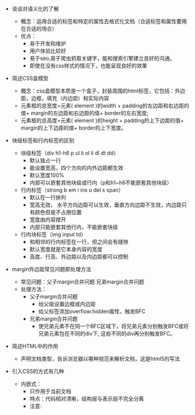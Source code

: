 - 谈谈对语义化的了解
  - 概念：运用合适的标签和特定的属性去格式化文档（合适标签和属性要用在合适的场合）
  - 优点：
    - 易于开发和维护
    - 用户体验比较好
    - 易于seo,易于爬虫抓取关键字，能和搜索引擎建立良好的沟通。
    - 即使在没有css样式的情况下，也能呈现良好的效果
- 简述CSS盒模型
  - 概念：css盒模型本质是一个盒子，封装周围的html标签，它包括：外边距，边框，填充（内边距）和实际内容
  - 元素框的总宽度=元素( element )的width + padding的左边距和右边距的值+ margin的左边距和右边距的值+ border的左右宽度;
  - 元素框的总高度=元素( element )的height + padding的上下边距的值+ margin的上下边距的值+ border的上下宽度。

- 块级标签和行内标签的区别
  - 块级标签（div h1-h6 p ul li ol li dl dt dd）
    - 默认独占一行
    - 能设置宽高，四个方向的内外边距都生效
    - 默认宽度100%
    - 内部可以嵌套其他块级或行内（p和h1~h6不能嵌套其他块级）
  - 行内标签（strong b em i ins u del s span）
    - 默认在一行排列
    - 宽高无效， 水平方向边距可以生效，垂直方向边距不生效，内边距只有颜色但是不占用位置
    - 宽度由内容撑开
    - 内部只能嵌套其他行内，不能嵌套块级
  - 行内块标签（img input td）
    - 和相邻的行内标签在一行，但之间会有缝隙
    - 默认宽度就是它本身内容的宽度
    - 高度、行高、外边距以及内边距都可以控制

- margin外边距常见问题即处理方法
  - 常见问题：父子margin合并问题       兄弟margin合并问题
  - 处理方法：
    - 父子margin合并问题
      - 给父级设置边框或内边距
      - 给父标签添加overflow:hidden属性，触发BFC
    - 兄弟margin合并问题
      - 使兄弟元素不在同一个BFC区域下，将兄弟元素分别触发BFC或将兄弟元素包在不同的div下, 这些不同的div再分别触发BFC。
  
- 简述HTML中<DOCTYPE>的作用
  - 声明文档类型，告诉浏览器以哪种规范来解析文档，这是html5的写法

- 引入CSS的方式有几种
  - 内嵌式：
    - 只作用于当前文档
    - 特点：代码相对清晰，结构层与表示层不完全分离
    - 注意: <style>标记可以放在网页的任何地方，但一 般放在<head>.
  - 外链式：
    - 可以作用于任何文档，需要link标签引入
    - 特点：代码非常清晰，结构层与表示层完全分离。
    - 注意: <link>标记只能放在<head>中
  - 行内式：
    - 行内式只作用于当前标签
    - 特点：代码冗余，结构层与表示层不分离。
  
- 单行文本如何实现水平垂直居中？

  - 水平居中: text-align:center;
  - 垂直居中:line-height:行高；

- 选择器优先级如何计算？

  - 内联样式表的权值为1000
  - ID选择器的权值为100 
  - 类选择器的权值为10
  - 标签选择器的权值为1
  - 通配符选择器的权值为0
  - 继承的权值最小
  - 复合选择器：各选择器的权值相加,权值大的生效,如果权值相同那就后引入的生效。

- 哪些CSS属性是可继承的？

  - 字体属性：font-size   font-family   font-weight   font-style   line-height
  - 文本属性：text-align   text-indent   color
  - list-style属性

- 浮动产生的问题？清除浮动的方案？
  - 问题：子标签设置浮动，会脱离标准流，导致父标签无法被撑开，并且会影响后续布局

  - 方案：

    1. 父标签设置固定高度。 缺点：不够灵活
    2. 给父标签设置overflow：hidden;(溢出隐藏)
    3. 在最后一个浮动子标签后边，设置css属性clear：both;    缺点：增加了多余的结构代
    4. 给父标签加clearfix伪元素
| chrome谷歌          | firefox火狐                 | opera欧朋                   | ie（微软） | safari(苹果) |
| ------------------- | --------------------------- | --------------------------- | ---------- | ------------ |
| blink（webkit分支） | gecko（高版本兼容谷歌内核） | presto（后来版本改成blink） | trident    | webkit       |

- img


- 自带属性：
-  src 引入文件的路径

​           绝对路径

​                    网络路径 http:// https://

​                    本地磁盘路径 C:/ D:/

​            相对路径

​                    同级目录下 ./ (可以省略)

​                    上级目录 ../  (上上级目录 ../../)

- 选择器进阶

  - 群组选择器：多个选择器组合到一起用逗号分隔
  - 交集选择器;用两个或者两个以上条件寻找。 即有div又有.box1类名
  - 子代选择器：.wrap>.box
  - 后代选择器：.wrap .box
  - 伪类链接选择器
    - :link 未访问状态
    - :visited 已访问状态
    - :hover 鼠标悬停状态
    - :active 鼠标点击那一刻

- ### css三大特性

  + 层叠性
    + 样式冲突就近原则，也就是后引入生效
    + 样式不冲突的代码不会受影响
  + 继承性

    + 子标签继承父标签的样式
      + 文本字体属性都会继承，text-, line- ,font-, color
  + 优先性
    + 复合选择器的权值计算方式：组成其所有单一选择器的权值之和  ul>li .red  1+1+10=12
    + 行内样式优先，权值1000
    + ！important  无限权重

    + 继承样式的权值为最低，甚至比通配符选择器还低

